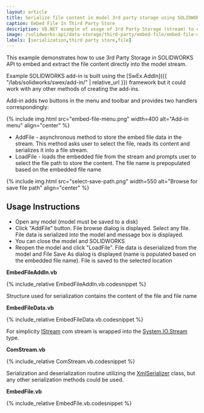 ```yaml
---
layout: article
title: Serialize file content in model 3rd party storage using SOLIDWORKS API
caption: Embed File In Third Party Store
description: VB.NET example of usage of 3rd Party Storage (stream) to embed and retrieve file content using SOLIDWORKS API and XmlSerializers within the model document
image: /solidworks-api/data-storage/third-party/embed-file/embed-file-menu.png
labels: [serialization,third party store,file]
---
```

This example demonstrates how to use 3rd Party Storage in SOLIDWORKS API to embed and extract the file content directly into the model stream.

Example SOLIDWORKS add-in is built using the [SwEx.AddIn]({{ "/labs/solidworks/swex/add-in/" | relative_url }}) framework but it could work with any other methods of creating the add-ins.

Add-in adds two buttons in the menu and toolbar and provides two handlers correspondingly: 

{% include img.html src="embed-file-menu.png" width=400 alt="Add-in menu" align="center" %}

* AddFile - asynchronous method to store the embed file data in the stream. This method asks user to select the file, reads its content and serializes it into a file stream.
* LoadFile - loads the embedded file from the stream and prompts user to select the file path to store the content. The file name is prepopulated based on the embedded file name

{% include img.html src="select-save-path.png" width=550 alt="Browse for save file path" align="center" %}

## Usage Instructions

* Open any model (model must be saved to a disk)
* Click "AddFile" button. File browse dialog is displayed. Select any file. File data is serialized into the model and message box is displayed.
* You can close the model and SOLIDWORKS
* Reopen the model and click "LoadFile". File data is deserialized from the model and File Save As dialog is displayed (name is populated based on the embedded file name). File is saved to the selected location

**EmbedFileAddIn.vb**

{% include_relative EmbedFileAddIn.vb.codesnippet %}

Structure used for serialization contains the content of the file and file name

**EmbedFileData.vb**

{% include_relative EmbedFileData.vb.codesnippet %}

For simplicity [IStream](https://docs.microsoft.com/en-us/windows/desktop/api/objidl/nn-objidl-istream) com stream is wrapped into the [System.IO.Stream](https://docs.microsoft.com/en-us/dotnet/api/system.io.stream?view=netframework-4.7.2) type.

**ComStream.vb**

{% include_relative ComStream.vb.codesnippet %}

Serialization and deserialization routine utilizing the [XmlSerializer](https://docs.microsoft.com/en-us/dotnet/api/system.xml.serialization.xmlserializer?view=netframework-4.7.2) class, but any other serialization methods could be used.

**EmbedFile.vb**

{% include_relative EmbedFile.vb.codesnippet %}
